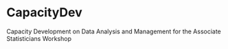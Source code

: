 # CapacityDev
Capacity Development on Data Analysis and Management for the Associate Statisticians Workshop
